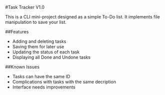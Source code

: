 #Task Tracker V1.0

This is a CLI mini-project designed as a simple To-Do list. It implements file manipulation to save your list.

##Features
 - Adding and deleting tasks
 - Saving them for later use
 - Updating the status of each task
 - Displaying all Done and Undone tasks

##Known Issues
 - Tasks can have the same ID
 - Complications with tasks with the same decription
 - Interface needs improvements